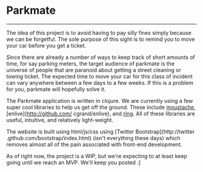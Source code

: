 Parkmate
========

--------

The idea of this project is to avoid having to pay silly fines simply because
we can be forgetful. The sole purpose of this sight is to remind you to move
your car before you get a ticket.

Since there are already a number of ways to keep track of short amounts of
time, for say parking meters, the target audience of parkmate is the universe
of people that are paranoid about getting a street cleaning or towing ticket.
The expected time to move your car for this class of incident can vary anywhere
between a few days to a few weeks. If this is a problem for you, parkmate will
hopefully solve it.

The Parkmate application is written in clojure. We are currently using a few
super cool libraries to help us get off the ground. These include
[moustache](http://github.com/cgrand/moustache), [enlive](http://github.com/
cgrand/enlive), and [ring](http://github.com/ring-clojure/ring). All of these
libraries are useful, intuitive, and relatively light-weight.

The website is built using html/js/css using [Twitter Bootstrap](http://twitter
.github.com/bootstrap/index.html) (isn't everything these days) which removes
almost all of the pain associated with front-end development.

As of right now, the project is a WIP, but we're expecting to at least keep
going until we reach an MVP. We'll keep you posted :]
